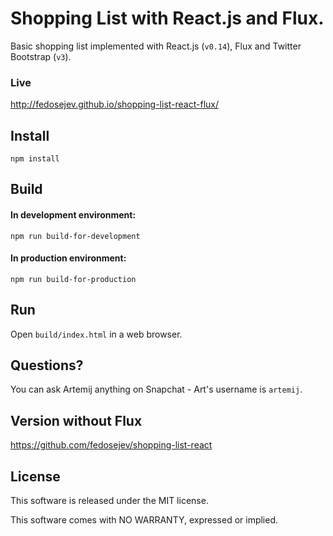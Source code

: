 # Shopping List with React.js and Flux.

Basic shopping list implemented with React.js (`v0.14`), Flux and Twitter Bootstrap (`v3`).

### Live

http://fedosejev.github.io/shopping-list-react-flux/

## Install

`npm install`

## Build

#### In development environment:

`npm run build-for-development`

#### In production environment:

`npm run build-for-production`

## Run

Open `build/index.html` in a web browser.

## Questions?

You can ask Artemij anything on Snapchat - Art's username is `artemij`.

## Version without Flux

https://github.com/fedosejev/shopping-list-react

## License

This software is released under the MIT license.

This software comes with NO WARRANTY, expressed or implied.
